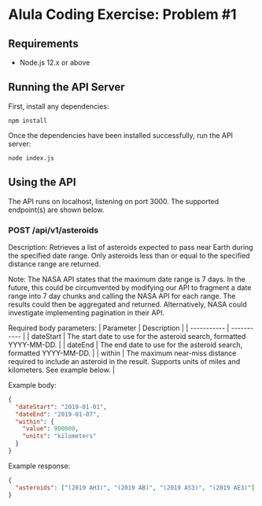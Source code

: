 # Alula Coding Exercise: Problem #1

## Requirements

- Node.js 12.x or above

## Running the API Server

First, install any dependencies:

```shell
npm install
```

Once the dependencies have been installed successfully, run the API server:

```shell
node index.js
```

## Using the API

The API runs on localhost, listening on port 3000. The supported endpoint(s) are
shown below.

### POST /api/v1/asteroids

Description: Retrieves a list of asteroids expected to pass near Earth during the specified date range.
Only asteroids less than or equal to the specified distance range are returned.

Note: The NASA API states that the maximum date range is 7 days. In the future, this could be circumvented by modifying our API
to fragment a date range into 7 day chunks and calling the NASA API for each range. The results could then
be aggregated and returned. Alternatively, NASA could investigate implementing pagination in their API.

Required body parameters:
| Parameter | Description |
| ----------- | ----------- |
| dateStart | The start date to use for the asteroid search, formatted YYYY-MM-DD. |
| dateEnd | The end date to use for the asteroid search, formatted YYYY-MM-DD. |
| within | The maximum near-miss distance required to include an asteroid in the result. Supports units of miles and kilometers. See example below. |

Example body:

```json
{
  "dateStart": "2019-01-01",
  "dateEnd": "2019-01-07",
  "within": {
    "value": 900000,
    "units": "kilometers"
  }
}
```

Example response:

```json
{
  "asteroids": ["(2019 AH3)", "(2019 AB)", "(2019 AS3)", "(2019 AE3)"]
}
```
